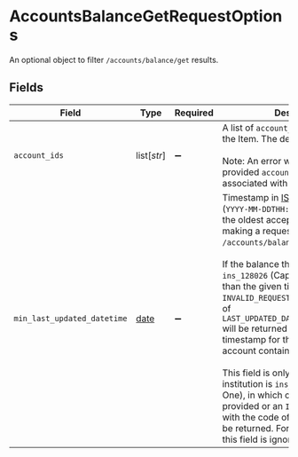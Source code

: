 # AccountsBalanceGetRequestOptions

An optional object to filter `/accounts/balance/get` results.


## Fields

| Field                                                                                                                                                                                                                                                                                                                                                                                                                                                                                                                                                                                                                                                                                                                                  | Type                                                                                                                                                                                                                                                                                                                                                                                                                                                                                                                                                                                                                                                                                                                                   | Required                                                                                                                                                                                                                                                                                                                                                                                                                                                                                                                                                                                                                                                                                                                               | Description                                                                                                                                                                                                                                                                                                                                                                                                                                                                                                                                                                                                                                                                                                                            |
| -------------------------------------------------------------------------------------------------------------------------------------------------------------------------------------------------------------------------------------------------------------------------------------------------------------------------------------------------------------------------------------------------------------------------------------------------------------------------------------------------------------------------------------------------------------------------------------------------------------------------------------------------------------------------------------------------------------------------------------- | -------------------------------------------------------------------------------------------------------------------------------------------------------------------------------------------------------------------------------------------------------------------------------------------------------------------------------------------------------------------------------------------------------------------------------------------------------------------------------------------------------------------------------------------------------------------------------------------------------------------------------------------------------------------------------------------------------------------------------------- | -------------------------------------------------------------------------------------------------------------------------------------------------------------------------------------------------------------------------------------------------------------------------------------------------------------------------------------------------------------------------------------------------------------------------------------------------------------------------------------------------------------------------------------------------------------------------------------------------------------------------------------------------------------------------------------------------------------------------------------- | -------------------------------------------------------------------------------------------------------------------------------------------------------------------------------------------------------------------------------------------------------------------------------------------------------------------------------------------------------------------------------------------------------------------------------------------------------------------------------------------------------------------------------------------------------------------------------------------------------------------------------------------------------------------------------------------------------------------------------------- |
| `account_ids`                                                                                                                                                                                                                                                                                                                                                                                                                                                                                                                                                                                                                                                                                                                          | list[*str*]                                                                                                                                                                                                                                                                                                                                                                                                                                                                                                                                                                                                                                                                                                                            | :heavy_minus_sign:                                                                                                                                                                                                                                                                                                                                                                                                                                                                                                                                                                                                                                                                                                                     | A list of `account_ids` to retrieve for the Item. The default value is `null`.<br/><br/>Note: An error will be returned if a provided `account_id` is not associated with the Item.                                                                                                                                                                                                                                                                                                                                                                                                                                                                                                                                                    |
| `min_last_updated_datetime`                                                                                                                                                                                                                                                                                                                                                                                                                                                                                                                                                                                                                                                                                                            | [date](https://docs.python.org/3/library/datetime.html#date-objects)                                                                                                                                                                                                                                                                                                                                                                                                                                                                                                                                                                                                                                                                   | :heavy_minus_sign:                                                                                                                                                                                                                                                                                                                                                                                                                                                                                                                                                                                                                                                                                                                     | Timestamp in [ISO 8601](https://wikipedia.org/wiki/ISO_8601) format (`YYYY-MM-DDTHH:mm:ssZ`) indicating the oldest acceptable balance when making a request to `/accounts/balance/get`.<br/><br/>If the balance that is pulled for `ins_128026` (Capital One) is older than the given timestamp, an `INVALID_REQUEST` error with the code of `LAST_UPDATED_DATETIME_OUT_OF_RANGE` will be returned with the most recent timestamp for the requested account contained in the response.<br/><br/>This field is only used when the institution is `ins_128026` (Capital One), in which case a value must be provided or an `INVALID_REQUEST` error with the code of `INVALID_FIELD` will be returned. For all other institutions, this field is ignored. |